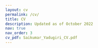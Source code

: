 ```yaml
---
layout: cv
permalink: /cv/
title: CV
description: Updated as of October 2022
nav: true
nav_order: 3
cv_pdf: Saikumar_Yadugiri_CV.pdf
---
```


